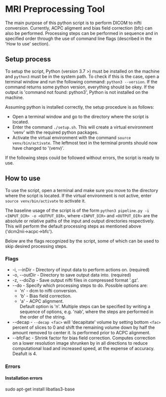 # MRI Preprocessing Tool
The main purpose of this python script is to perform DICOM to nifti conversion. Currently, ACPC aligment and bias field correction (bfc) can also be performed. Processing steps can be performed in sequence and in specified order through the use of command line flags (described in the 'How to use' section).

## Setup process
To setup the script, Python (version 3.7 >) must be installed on the machine and ```python3``` must be in the system path. To check if this is the case, open a terminal window and run the following command: ```python3 --version```. If the command returns some python version, everything should be okey. If the output is 'command not found: python3', Python is not installed on the machine.

Assuming python is installed correctly, the setup procedure is as follows: 

- Open a terminal window and go to the directory where the script is located.
- Enter the command ```./setup.sh```. This will create a virtual environment 'venv' with the required python packages.
- Activate the virtual environment with the command ```source venv/bin/activate```. The leftmost text in the terminal promts should now have changed to '(venv)'.

If the following steps could be followed without errors, the script is ready to use.


## How to use
To use the script, open a terminal and make sure you move to the directory where the script is located. If the virtual environment is not active, enter ```source venv/bin/activate``` to activate it.

The baseline usage of the script is of the form ```python3 pipeline.py -i <INPUT_DIR> -o <OUTPUT_DIR>```, where ```<INPUT_DIR>``` and  ```<OUTPUT_DIR>``` are the absolute or relative paths of the input and output directories respectively. This will perform the default processing steps as mentioned above ('dcm2nii->acpc->bfc'). 

Below are the flags recognized by the script, some of which can be used to skip desired processing steps.

### Flags

- -i, --inDir - Directory of input data to perform actions on. (required)
- -o, --outDir - Directory to save output data into. (required)
- -z, --doZip - Save output nifti files in compressed format '.gz'.
- --do - Specify which processing steps to do. Possible options are:
  - 'n' - dcm to nifti conversion.
  - 'b' - Bias field correction.
  - 'a' - ACPC alignment.\
Default option is 'n'. Multiple steps can be specified by writing a sequence of options, e.g. 'nab', where the steps are performed in the order of the string.
- --decap - ```--decap <fac>``` will 'decapitate' volume by setting bottom ```<fac>``` percent of slices to 0 and shift the remaining volume down by half the amount removed to center it. Is performed prior to ACPC alignment.
- --bfcFac - Shrink factor for bias field correction. Computes correction on a lower resolution image shrunken by <bfcFac> in all directions to reduce computational load and increased speed, at the expense of accuracy. Deafult is 4.

### Errors
#### Installation errors 
sudo apt-get install libatlas3-base










